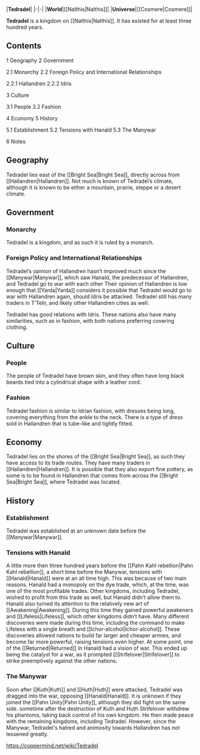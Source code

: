 |**Tedradel**|
|-|-|
|**World**|[[Nalthis\|Nalthis]]|
|**Universe**|[[Cosmere\|Cosmere]]|

**Tedradel** is a kingdom on [[Nalthis\|Nalthis]]. It has existed for at least three hundred years.

## Contents

1 Geography
2 Government

2.1 Monarchy
2.2 Foreign Policy and International Relationships

2.2.1 Hallandren
2.2.2 Idris




3 Culture

3.1 People
3.2 Fashion


4 Economy
5 History

5.1 Establishment
5.2 Tensions with Hanald
5.3 The Manywar


6 Notes


## Geography
Tedradel lies east of the [[Bright Sea\|Bright Sea]], directly across from [[Hallandren\|Hallandren]]. Not much is known of Tedradel’s climate, although it is known to be either a mountain, prairie, steppe or a desert climate.

## Government
### Monarchy
Tedradel is a kingdom, and as such it is ruled by a monarch.

### Foreign Policy and International Relationships

Tedradel’s opinion of Hallandren hasn’t improved much since the [[Manywar\|Manywar]], which saw Hanald, the predecessor of Hallandren, and Tedradel go to war with each other Their opinion of Hallandren is low enough that [[Yarda\|Yarda]] considers it possible that Tedradel would go to war with Hallandren again, should Idris be attacked.
Tedradel still has many traders in T’Telir, and likely other Hallandren cities as well.


Tedradel has good relations with Idris. These nations also have many similarities, such as in fashion, with both nations preferring covering clothing.

## Culture
### People
The people of Tedradel have brown skin, and they often have long black beards tied into a cylindrical shape with a leather cord.

### Fashion
Tedradel fashion is similar to Idrian fashion, with dresses being long, covering everything from the ankle to the neck. There is a type of dress sold in Hallandren that is tube-like and tightly fitted.

## Economy
Tedradel lies on the shores of the [[Bright Sea\|Bright Sea]], as such they have access to its trade routes. They have many traders in [[Hallandren\|Hallandren]].
It is possible that they also export fine pottery, as some is to be found in Hallandren that comes from across the [[Bright Sea\|Bright Sea]], where Tedradel was located.

## History
### Establishment
Tedradel was established at an unknown date before the [[Manywar\|Manywar]].

### Tensions with Hanald
A little more then three hundred years before the [[Pahn Kahl rebellion\|Pahn Kahl rebellion]], a short time before the Manywar, tensions with [[Hanald\|Hanald]] were at an all time high. This was because of two main reasons.
Hanald had a monopoly on the dye trade, which, at the time, was one of the most profitable trades. Other kingdoms, including Tedradel, wished to profit from this trade as well, but Hanald didn’t allow them to.
Hanald also turned its attention to the relatively new art of [[Awakening\|Awakening]]. During this time they gained powerful awakeners and [[Lifeless\|Lifeless]], which other kingdoms didn’t have. Many different discoveries were made during this time, including the command to make Lifeless with a single breath and [[Ichor-alcohol\|Ichor-alcohol]]. These discoveries allowed nations to build far larger and cheaper armies, and become far more powerful, raising tensions even higher.
At some point, one of the [[Returned\|Returned]] in Hanald had a vision of war. This ended up being the catalyst for a war, as it prompted [[Strifelover\|Strifelover]] to strike preemptively against the other nations.

### The Manywar
Soon after [[Kuth\|Kuth]] and [[Huth\|Huth]] were attacked, Tedradel was dragged into the war, opposing [[Hanald\|Hanald]]. It is unknown if they joined the [[Pahn Unity\|Pahn Unity]], although they did fight on the same side. sometime after the destruction of Kuth and Huth Strifelover withdrew his phantoms, taking back control of his own kingdom. He then made peace with the remaining kingdoms, including Tedradel. However, since the Manywar, Tedradel's hatred and animosity towards Hallandren has not lessened greatly.



https://coppermind.net/wiki/Tedradel